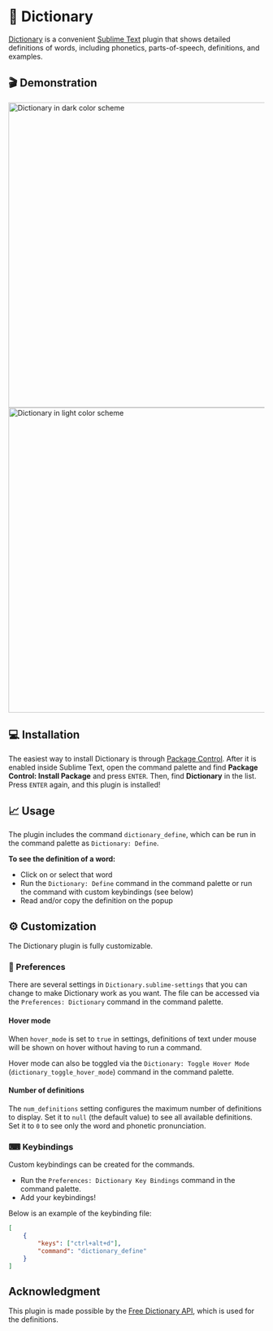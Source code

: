 # 📔 Dictionary

[Dictionary](https://github.com/futureprogrammer360/Dictionary) is a convenient [Sublime Text](https://www.sublimetext.com/) plugin that shows detailed definitions of words, including phonetics, parts-of-speech, definitions, and examples.

## 🎬 Demonstration

<img src="demo/dark.png" alt="Dictionary in dark color scheme" width="600">
<img src="demo/light.png" alt="Dictionary in light color scheme" width="600">

## 💻 Installation

The easiest way to install Dictionary is through [Package Control](https://packagecontrol.io/packages/Dictionary). After it is enabled inside Sublime Text, open the command palette and find **Package Control: Install Package** and press `ENTER`. Then, find **Dictionary** in the list. Press `ENTER` again, and this plugin is installed!

## 📈 Usage

The plugin includes the command `dictionary_define`, which can be run in the command palette as `Dictionary: Define`.

**To see the definition of a word:**

* Click on or select that word
* Run the `Dictionary: Define` command in the command palette or run the command with custom keybindings (see below)
* Read and/or copy the definition on the popup

## ⚙ Customization

The Dictionary plugin is fully customizable.

### 🔧 Preferences

There are several settings in `Dictionary.sublime-settings` that you can change to make Dictionary work as you want. The file can be accessed via the `Preferences: Dictionary` command in the command palette.

#### Hover mode

When `hover_mode` is set to `true` in settings, definitions of text under mouse will be shown on hover without having to run a command.

Hover mode can also be toggled via the `Dictionary: Toggle Hover Mode` (`dictionary_toggle_hover_mode`) command in the command palette.

#### Number of definitions

The `num_definitions` setting configures the maximum number of definitions to display. Set it to `null` (the default value) to see all available definitions. Set it to `0` to see only the word and phonetic pronunciation.

### ⌨ Keybindings

Custom keybindings can be created for the commands.

* Run the `Preferences: Dictionary Key Bindings` command in the command palette.
* Add your keybindings!

Below is an example of the keybinding file:

```json
[
    {
        "keys": ["ctrl+alt+d"],
        "command": "dictionary_define"
    }
]
```

## Acknowledgment

This plugin is made possible by the [Free Dictionary API](https://dictionaryapi.dev/), which is used for the definitions.
